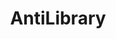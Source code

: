 ---
category: MOC
title: AntiLibrary
description: An <a href="https://fs.blog/the-antilibrary/">antilibrary </a> usually includes unread books we own. For me, it's a list of books I aspire to own and read. Also, explore my <a href="/library">Reading list.</a>
permalink: /antilibrary
cat-value: AntiLibrary
category-order: 3
group-by: month
---